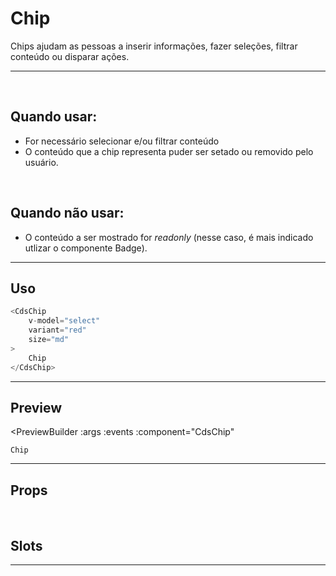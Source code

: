# Chip

Chips ajudam as pessoas a inserir informações, fazer seleções, filtrar conteúdo ou disparar ações.

---
<br>

## Quando usar:
- For necessário selecionar e/ou filtrar conteúdo
- O conteúdo que a chip representa puder ser setado ou removido pelo usuário.

<br>

## Quando não usar:
- O conteúdo a ser mostrado for *readonly* (nesse caso, é mais indicado utlizar o componente Badge).

---

## Uso

```js
<CdsChip
	v-model="select"
	variant="red"
	size="md"
>
	Chip
</CdsChip>
```

---

## Preview

<PreviewBuilder
	:args
	:events
	:component="CdsChip"
>
	Chip
</PreviewBuilder>


---

## Props

<APITable
	name="CdsChip"
	section="props"
/>
<br>


## Slots

<APITable
	name="CdsChip"
	section="slots"
/>

---

<!-- ## Figma

<FigmaFrame
	src="https://embed.figma.com/design/J5fTswomlHu7RXk1gwbUq6/Cuida?node-id=2040-370&embed-host=share"
/> -->

<script setup>
import { ref } from 'vue';
import CdsChip from '@/components/Chip.vue';

const events = ['click'];

const args = ref({
	variant: 'red',
	persistantActionIcon: false,
	iconLeft: true
});
</script>
